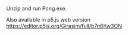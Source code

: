 Unzip and run Pong.exe.

Also available in p5.js web version https://editor.p5js.org/Girasim/full/b7n6Kw3ON

